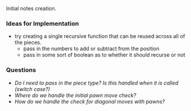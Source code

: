 Initial notes creation.

### Ideas for Implementation 
 - try creating a single recursive function that can be reused across all of the pieces. 
   - pass in the numbers to add or subtract from the position
   - pass in some sort of boolean as to whether it should recurse or not

### Questions
   - *Do I need to pass in the piece type? Is this handled when it is called (switch case?)*
   - *Where do we handle the initial pawn move check?*
   - *How do we handle the check for diagonal moves with pawns?*